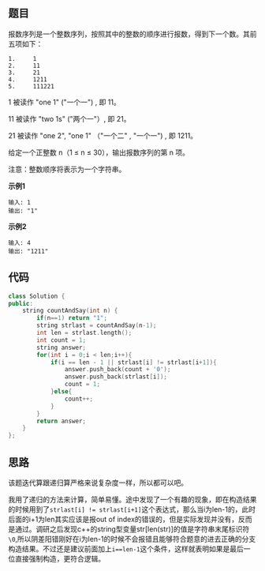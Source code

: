 ## 题目
报数序列是一个整数序列，按照其中的整数的顺序进行报数，得到下一个数。其前五项如下：

```
1.     1
2.     11
3.     21
4.     1211
5.     111221
```

1 被读作  "one 1"  ("一个一") , 即 11。

11 被读作 "two 1s" ("两个一"）, 即 21。

21 被读作 "one 2",  "one 1" （"一个二" ,  "一个一") , 即 1211。

给定一个正整数 n（1 ≤ n ≤ 30），输出报数序列的第 n 项。

注意：整数顺序将表示为一个字符串。

**示例1**
```
输入: 1
输出: "1"
```

**示例2**
```
输入: 4
输出: "1211"
```

## 代码
```C++
class Solution {
public:
    string countAndSay(int n) {
        if(n==1) return "1";
        string strlast = countAndSay(n-1);
        int len = strlast.length();
        int count = 1;
        string answer;
        for(int i = 0;i < len;i++){
            if(i == len - 1 || strlast[i] != strlast[i+1]){
                answer.push_back(count + '0');
                answer.push_back(strlast[i]);
                count = 1;
            }else{
                count++;
            }       
        }
        return answer;
    }
};
```
## 思路

该题迭代算跟递归算严格来说复杂度一样，所以都可以吧。

我用了递归的方法来计算，简单易懂。途中发现了一个有趣的现象，即在构造结果的时候用到了`strlast[i] != strlast[i+1]`这个表达式，那么当i为len-1的，此时后面的i+1为len其实应该是报out of index的错误的，但是实际发现并没有，反而是通过。调研之后发现c++的string型变量str[len(str)]的值是字符串末尾标识符 `\0`,所以阴差阳错刚好在i为len-1的时候不会报错且能够符合题意的进去正确的分支构造结果。不过还是建议前面加上`i==len-1`这个条件，这样就表明如果是最后一位直接强制构造，更符合逻辑。

